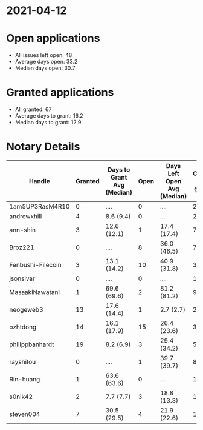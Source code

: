 2021-04-12
==========

# Open applications

- All issues left open: 48
- Average days open: 33.2
- Median days open: 30.7

# Granted applications

- All granted: 67
- Average days to grant: 16.2
- Median days to grant: 12.9

# Notary Details

| Handle            |   Granted | Days to Grant Avg (Median)   |   Open | Days Left Open Avg (Median)   |   Closed (no grant) |
|-------------------|-----------|------------------------------|--------|-------------------------------|---------------------|
| 1am5UP3RasM4R10   |         0 | ....                         |      0 | ....                          |                   2 |
| andrewxhill       |         4 | 8.6  (9.4)                   |      0 | ....                          |                  23 |
| ann-shin          |         3 | 12.6  (12.1)                 |      1 | 17.4  (17.4)                  |                   7 |
| Broz221           |         0 | ....                         |      8 | 36.0  (46.5)                  |                   7 |
| Fenbushi-Filecoin |         3 | 13.1  (14.2)                 |     10 | 40.9  (31.8)                  |                  31 |
| jsonsivar         |         0 | ....                         |      0 | ....                          |                  13 |
| MasaakiNawatani   |         1 | 69.6  (69.6)                 |      2 | 81.2  (81.2)                  |                   9 |
| neogeweb3         |        13 | 17.6  (14.4)                 |      1 | 2.7  (2.7)                    |                  23 |
| ozhtdong          |        14 | 16.1  (17.9)                 |     15 | 26.4  (23.6)                  |                  39 |
| philippbanhardt   |        19 | 8.2  (6.9)                   |      3 | 29.4  (34.2)                  |                  57 |
| rayshitou         |         0 | ....                         |      1 | 39.7  (39.7)                  |                   8 |
| Rin-huang         |         1 | 63.6  (63.6)                 |      0 | ....                          |                   1 |
| s0nik42           |         2 | 7.7  (7.7)                   |      3 | 18.8  (13.3)                  |                  15 |
| steven004         |         7 | 30.5  (29.5)                 |      4 | 21.9  (22.6)                  |                  13 |